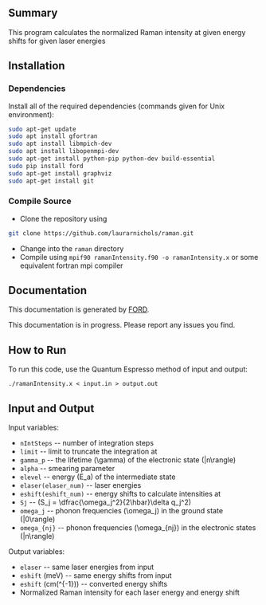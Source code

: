 ## Summary
This program calculates the normalized Raman intensity at given energy shifts for given laser energies

## Installation
### Dependencies
Install all of the required dependencies (commands given for Unix environment):
```bash
sudo apt-get update
sudo apt install gfortran
sudo apt install libmpich-dev
sudo apt install libopenmpi-dev
sudo apt-get install python-pip python-dev build-essential
sudo pip install ford
sudo apt-get install graphviz
sudo apt-get install git
```

### Compile Source
* Clone the repository using
```bash
git clone https://github.com/laurarnichols/raman.git
```

* Change into the `raman` directory
* Compile using `mpif90 ramanIntensity.f90 -o ramanIntensity.x` or
  some equivalent fortran mpi compiler

## Documentation

This documentation is generated by [FORD](https://github.com/Fortran-FOSS-Programmers/ford). 

This documentation is in progress. Please report any issues you find.

## How to Run
To run this code, use the Quantum Espresso method of input and output:
```
./ramanIntensity.x < input.in > output.out
```
  
## Input and Output

Input variables:

  * `nIntSteps` -- number of integration steps
  * `limit` -- limit to truncate the integration at
  * `gamma_p` -- the lifetime \(\gamma\) of the electronic 
     state \(|n\rangle\)
  * `alpha` -- smearing parameter
  * `elevel` -- energy \(E_a\) of the intermediate state
  * `elaser(elaser_num)` -- laser energies
  * `eshift(eshift_num)` -- energy shifts to calculate 
    intensities at
  * `Sj` -- \(S_j = \dfrac{\omega_j^2}{2\hbar}\delta q_j^2\)
  * `omega_j` -- phonon frequencies \(\omega_j\) in the 
     ground state \(|0\rangle\)
  * `omega_{nj}` -- phonon frequencies \(\omega_{nj}\) in
    the electronic states \(|n\rangle\)

Output variables:

  * `elaser` -- same laser energies from input
  * `eshift` (meV) -- same energy shifts from input
  * `eshift` (cm\(^{-1}\)) -- converted energy shifts
  * Normalized Raman intensity for each laser energy and 
    energy shift
